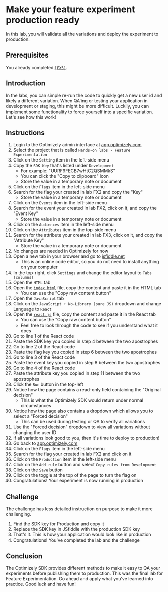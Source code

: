 # Make your feature experiment production ready

In this lab, you will validate all the variations and deploy the experiment to production.

## Prerequisites

You already completed [`[FX5]`](../fx5/).

## Introduction

In the labs, you can simple re-run the code to quickly get a new user id and likely a different variation.
When QA'ing or testing your application in development or staging, this might be more difficult.
Luckily, you can implement some functionality to force yourself into a specific variation.
Let's see how this work!

## Instructions

1. Login to the Optimizely admin interface at [app.optimizely.com](https://app.optimizely.com/)
1. Select the project that is called `Hands-on labs - Feature Experimentation`
1. Click on the `Setting` item in the left-side menu
1. Copy the `SDK Key` that's listed under `Development` 
    - For example: "UURF9FECB7wHtC2QSMMkS"
    - You can click the "Copy to clipboard" icon
    - Store the value in a temporary note or document
1. Click on the `Flags` item in the left-side menu
1. Search for the flag your created in lab FX2 and copy the "Key"
    - Store the value in a temporary note or document
1. Click on the `Events` item in the left-side menu
1. Search for the event your created in lab FX2, click on it, and copy the "Event Key"
    - Store the value in a temporary note or document
1. Click on the `Audiences` item in the left-side menu
1. Click on the `Attributes` item in the top-side menu
1. Search for the attribute your created in lab FX3, click on it, and copy the "Attribute Key"
    - Store the value in a temporary note or document
1. No changes are needed in Optimizely for now
1. Open a new tab in your browser and go to [jsfiddle.net](https://jsfiddle.net/)
    - This is an online code editor, so you do not need to install anything on your computer
1. In the top-right, click `Settings` and change the editor layout to `Tabs (columns)`
1. Open the `HTML` tab
1. Open the [`index.html`](./index.html) file, copy the content and paste it in the HTML tab
    - You can use the "Copy raw content button"
1. Open the `JavaScript` tab
1. Click on the `JavaScript + No-Library (pure JS)` dropdown and change Language to `React`
1. Open the [`react.js`](./react.js) file, copy the content and paste it in the React tab
    - You can use the "Copy raw content button"
    - Feel free to look through the code to see if you understand what it does
1. Go to line 1 of the React code
1. Paste the SDK key you copied in step 4 between the two apostrophes
1. Go to line 2 of the React code
1. Paste the flag key you copied in step 6 between the two apostrophes
1. Go to line 3 of the React code
1. Paste the event key you copied in step 8 between the two apostrophes
1. Go to line 4 of the React code
1. Paste the attribute key you copied in step 11 between the two apostrophes
1. Click the `Run` button in the top-left
1. Notice how the page contains a read-only field containing the "Original decision"
    - This is what the Optimizely SDK would return under normal circumstances
1. Notice how the page also contains a dropdown which allows you to select a "Forced decision"
    - This can be used during testing or QA to verify all variations
1. Use the "Forced decision" dropdown to view all variations without changing the user ID
1. If all variations look good to you, then it's time to deploy to production!
1. Go back to [app.optimizely.com](https://app.optimizely.com/)
1. Click on the `Flags` item in the left-side menu
1. Search for the flag your created in lab FX2 and click on it
1. Click on the `Production` item in the left-side menu
1. Click on the `Add rule` button and select `Copy rules from Development`
1. Click on the `Save` button
1. Click on the toggle at the top of the page to turn the flag on
1. Congratulations! Your experiment is now running in production

## Challenge

The challenge has less detailed instruction on purpose to make it more challenging.

1. Find the SDK key for Production and copy it
1. Replace the SDK key in JSfiddle with the production SDK key
1. That's it. This is how your application would look like in production
1. Congratulations! You've completed the lab and the challenge

## Conclusion

The Optimizely SDK provides different methods to make it easy to QA your experiments before publishing them to production.
This was the final lab for Feature Experimentation.
Go ahead and apply what you've learned into practice. Good luck and have fun!